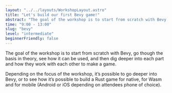 ```yaml
---
layout: "../../layouts/WorkshopLayout.astro"
title: "Let's build our first Bevy game!"
abstract: "The goal of the workshop is to start from scratch with Bevy, go though the basis in theory, see how it can be used, and then dig deeper into each part and how they work with each other to make a game."
time: "9:00 - 13:00"
slug: "bevy"
level: "intermediate"
beginnerFriendly: false
---
```


The goal of the workshop is to start from scratch with Bevy, go though the basis in theory, see how it can be used, and then dig deeper into each part and how they work with each other to make a game.

Depending on the focus of the workshop, it’s possible to go deeper into Bevy, or to see how it’s possible to build a Rust game for native, for Wasm and for mobile (Android or iOS depending on attendees phone of choice).

